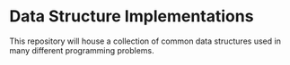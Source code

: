 # Data Structure Implementations

This repository will house a collection of common data structures used in many different programming problems.
